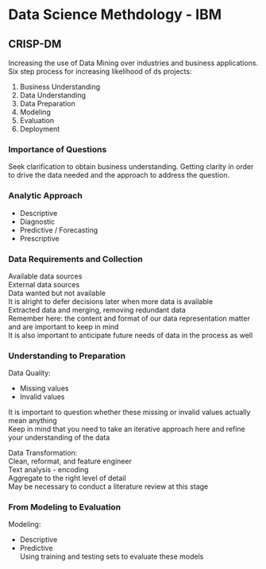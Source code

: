 # Data Science Methdology - IBM

## CRISP-DM
Increasing the use of Data Mining over industries and business applications.  
Six step process for increasing likelihood of ds projects:  
1. Business Understanding
2. Data Understanding
3. Data Preparation
4. Modeling
5. Evaluation
6. Deployment 

### Importance of Questions
Seek clarification to obtain business understanding. Getting clarity in order to drive the data needed and the approach to address the question.  

### Analytic Approach
* Descriptive
* Diagnostic
* Predictive / Forecasting
* Prescriptive 

### Data Requirements and Collection
Available data sources  
External data sources  
Data wanted but not available  
It is alright to defer decisions later when more data is available  
Extracted data and merging, removing redundant data  
Remember here: the content and format of our data representation matter and are important to keep in mind   
It is also important to anticipate future needs of data in the process as well  


### Understanding to Preparation
Data Quality:
* Missing values
* Invalid values   

It is important to question whether these missing or invalid values actually mean anything  
Keep in mind that you need to take an iterative approach here and refine your understanding of the data  

Data Transformation:  
Clean, reformat, and feature engineer  
Text analysis - encoding  
Aggregate to the right level of detail  
May be necessary to conduct a literature review at this stage  


### From Modeling to Evaluation  
Modeling:  
* Descriptive
* Predictive   
Using training and testing sets to evaluate these models   
